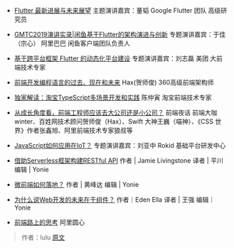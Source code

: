 - [Flutter 最新进展与未来展望](https://mp.weixin.qq.com/s/dC2C1jpDrQSsip6wjiejBw)
主题演讲嘉宾：董韬
Google Flutter 团队 高级研究员

- [GMTC2019演讲实录|闲鱼基于Flutter的架构演进与创新](https://mp.weixin.qq.com/s/-IN1D99TqpjKZRQTAbaOrQ)
专题演讲嘉宾：于佳（宗心）
阿里巴巴 闲鱼客户端团队负责人

- [基于跨平台框架 Flutter 的动态化平台建设](https://mp.weixin.qq.com/s/Vjn4hyWB-meBCJu6a6VMZQ)
专题演讲嘉宾：刘志磊
美团 大前端技术专家

- [前端开发编程语言的过去、现在和未来](https://mp.weixin.qq.com/s/zLSJm9lBel-EbDJJiVv75A)
Hax(贺师俊)
360高级前端架构师

- [独家解读：淘宝TypeScript多场景开发和实践](https://mp.weixin.qq.com/s/N6Jmrbi-3AY_uo_lc-dBiw)
陈仲寅
淘宝前端技术专家

- [从成长角度看，前端工程师应该去大公司还是小公司？](从成长角度看，前端工程师应该去大公司还是小公司？)
前端夜话 前端大咖 winter、百姓网技术顾问贺师俊（Hax）、Swift 大神王巍（喵神）、《CSS 世界》作者张鑫旭、阿里前端技术专家狼叔等

- [JavaScript如何应用在IoT？](https://mp.weixin.qq.com/s/Rg596rxgXCaGM2GkAWeq9A)
专题演讲嘉宾：刘亚中
Rokid 基础平台研发中心

- [借助Serverless框架构建RESTful API](https://mp.weixin.qq.com/s/8pnE8uK25jbvn433YdNs2w)
作者 | Jamie Livingstone
译者 | 平川
编辑 | Yonie

- [微前端如何落地？](https://mp.weixin.qq.com/s/EYJcIteI2FjbtUnZASPSoQ)
作者 | 黄峰达
编辑 | Yonie

- [为什么说Web开发的未来在于组件？](https://mp.weixin.qq.com/s/RuzT1q5-u2HOuuquWMKWJw)
作者｜Eden Ella
译者 | 王强
编辑｜Yonie

- [前端路上的思考](https://mp.weixin.qq.com/s/cg6_0qSy-nd7YZUsF6gWZw)
阿里圆心


> 作者：lulu
> [原文](https://github.com/whhlulu/blog)
